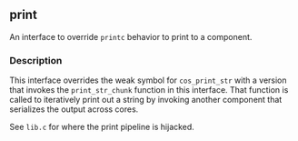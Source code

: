 ## print

An interface to override `printc` behavior to print to a component.

### Description

This interface overrides the weak symbol for `cos_print_str` with a version that invokes the `print_str_chunk` function in this interface.
That function is called to iteratively print out a string by invoking another component that serializes the output across cores.

See `lib.c` for where the print pipeline is hijacked.
